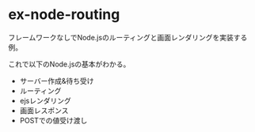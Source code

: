# ex-node-routing

フレームワークなしでNode.jsのルーティングと画面レンダリングを実装する例。

これで以下のNode.jsの基本がわかる。
- サーバー作成&待ち受け
- ルーティング
- ejsレンダリング
- 画面レスポンス
- POSTでの値受け渡し